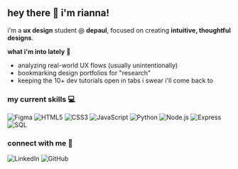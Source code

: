 ## hey there 👋 i'm rianna!
i'm a **ux design** student @ **depaul**, focused on creating **intuitive, thoughtful designs**.  

**what i'm into lately** 🌱<ul><li>analyzing real-world UX flows (usually unintentionally)</li><li>bookmarking design portfolios for "research"</li><li>keeping the 10+ dev tutorials open in tabs i swear i'll come back to</li></ul>
### my current skills 💻 <br>
![Figma](https://img.shields.io/badge/Figma-333333?style=for-the-badge&logo=figma&logoColor=white)
![HTML5](https://img.shields.io/badge/HTML5-E34F26?style=for-the-badge&logo=html5&logoColor=white)
![CSS3](https://img.shields.io/badge/CSS3-1572B6?style=for-the-badge&logo=css3&logoColor=white)
![JavaScript](https://img.shields.io/badge/JavaScript-323330?style=for-the-badge&logo=javascript)
![Python](https://img.shields.io/badge/Python-14354C?style=for-the-badge&logo=python&logoColor=white)
![Node.js](https://img.shields.io/badge/Node.js-339933?style=for-the-badge&logo=nodedotjs&logoColor=white)
![Express](https://img.shields.io/badge/Express-000000?style=for-the-badge&logo=express&logoColor=white)
![SQL](https://img.shields.io/badge/SQL-4479A1?style=for-the-badge&logo=mysql&logoColor=white)


### connect with me 🤝
![LinkedIn](https://img.shields.io/badge/LinkedIn-rianna--rohrbeck-0077B5?style=flat&logo=linkedin)
![GitHub](https://img.shields.io/badge/GitHub-rianrohr-181717?style=flat&logo=github)

<!--
**rianrohr/rianrohr** is a ✨ _special_ ✨ repository because its `README.md` (this file) appears on your GitHub profile.
-->
